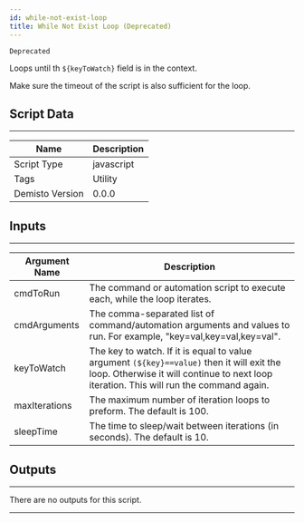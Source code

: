 ```yaml
---
id: while-not-exist-loop
title: While Not Exist Loop (Deprecated)
---
```


`Deprecated`

Loops until th `${keyToWatch}` field is in the context.

Make sure the timeout of the script is also sufficient for the loop.

## Script Data
---

| **Name** | **Description** |
| --- | --- |
| Script Type | javascript |
| Tags | Utility |
| Demisto Version | 0.0.0 |

## Inputs
---

| **Argument Name** | **Description** |
| --- | --- |
| cmdToRun | The command or automation script to execute each, while the loop iterates. |
| cmdArguments | The comma-separated list of command/automation arguments and values to run. For example, "key=val,key=val,key=val". |
| keyToWatch | The key to watch. If it is equal to value argument `(${key}==value)` then it will exit the loop. Otherwise it will continue to next loop iteration. This will run the command again. |
| maxIterations | The maximum number of iteration loops to preform. The default is 100. |
| sleepTime | The time to sleep/wait between iterations (in seconds). The default is 10. |

## Outputs
---
There are no outputs for this script.

---
